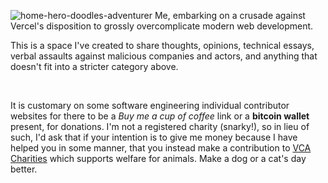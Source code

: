 ![home-hero-doodles-adventurer](/assets/doodles-adventurer.jpg)
<span class="alt-label" data-for="home-hero-doodles-adventurer">
  Me, embarking on a crusade against Vercel's disposition to grossly overcomplicate modern web development.
<span>

This is a space I've created to share thoughts, opinions, technical essays, verbal assaults against malicious companies and actors, and anything that doesn't fit into a stricter category above.

<br />

It is customary on some software engineering individual contributor websites for there to be a <i style="color: var(--secondary-color)">Buy me a cup of coffee</i> link or a <b style="color: var(--secondary-color)">bitcoin wallet</b> present, for donations. I'm not a registered charity (snarky!), so in lieu of such, I'd ask that if your intention is to give me money because I have helped you in some manner, that you instead make a contribution to [VCA Charities](https://www.vcacharities.org/donations) which supports welfare for animals. Make a dog or a cat's day better.
